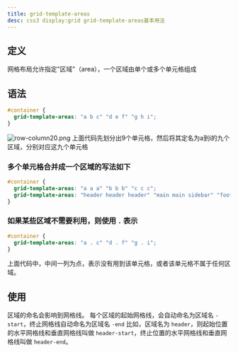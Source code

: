 ```yaml
---
title: grid-template-areas
desc: css3 display:grid grid-template-areas基本用法
---
```


## 定义

网格布局允许指定"区域"（area），一个区域由单个或多个单元格组成

## 语法

```css
#container {
  grid-template-areas: "a b c" "d e f" "g h i";
}
```

![row-column20.png](row-column20.png)
上面代码先划分出9个单元格，然后将其定名为a到i的九个区域，分别对应这九个单元格

### 多个单元格合并成一个区域的写法如下

```css
#container {
  grid-template-areas: "a a a" "b b b" "c c c";
  grid-template-areas: "header header header" "main main sidebar" "footer footer footer";
}
```

### 如果某些区域不需要利用，则使用 `.` 表示

```css
#container {
  grid-template-areas: "a . c" "d . f" "g . i";
}
```

上面代码中，中间一列为点，表示没有用到该单元格，或者该单元格不属于任何区域。

## 使用

区域的命名会影响到网格线。
每个区域的起始网格线，会自动命名为区域名 `-start`，终止网格线自动命名为区域名 `-end`
比如，区域名为 `header`，则起始位置的水平网格线和垂直网格线叫做 `header-start`，终止位置的水平网格线和垂直网格线叫做 `header-end`。
